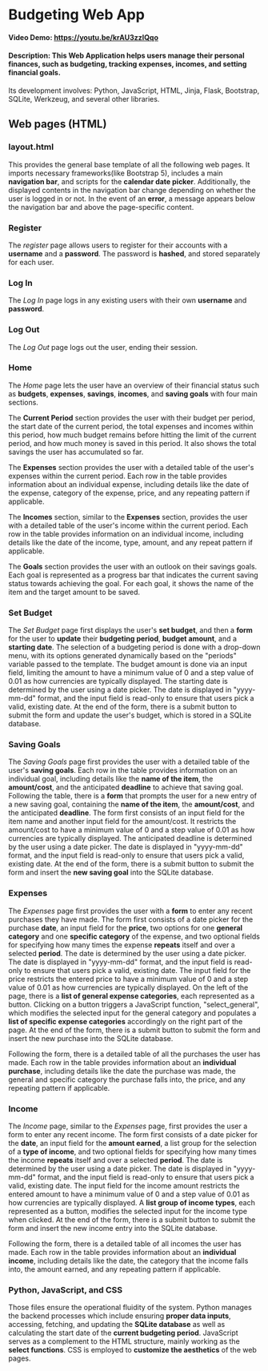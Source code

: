 # Budgeting Web App
#### Video Demo:  <https://youtu.be/krAU3zzIQqo>
#### Description: This Web Application helps users manage their personal finances, such as budgeting, tracking expenses, incomes, and setting financial goals.

Its development involves: Python, JavaScript, HTML, Jinja, Flask, Bootstrap, SQLite, Werkzeug, and several other libraries.

## Web pages (HTML)
### layout.html
This provides the general base template of all the following web pages. It imports necessary frameworks(like Bootstrap 5), includes a main **navigation bar**, and scripts for the **calendar date picker**. Additionally, the displayed contents in the navigation bar change depending on whether the user is logged in or not. In the event of an **error**, a message appears below the navigation bar and above the page-specific content.


### Register
The *register* page allows users to register for their accounts with a **username** and a **password**. The password is **hashed**, and stored separately for each user.

### Log In
The *Log In* page logs in any existing users with their own **username** and **password**.

### Log Out
The *Log Out* page logs out the user, ending their session.

### Home
The *Home* page lets the user have an overview of their financial status such as **budgets**, **expenses**, **savings**, **incomes**, and **saving goals** with four main sections.

The **Current Period** section provides the user with their budget per period, the start date of the current period, the total expenses and incomes within this period, how much budget remains before hitting the limit of the current period, and how much money is saved in this period. It also shows the total savings the user has accumulated so far.

The **Expenses** section provides the user with a detailed table of the user's expenses within the current period. Each row in the table provides information about an individual expense, including details like the date of the expense, category of the expense, price, and any repeating pattern if applicable.

The **Incomes** section, similar to the **Expenses** section, provides the user with a detailed table of the user's income within the current period. Each row in the table provides information on an individual income, including details like the date of the income, type, amount, and any repeat pattern if applicable.

The **Goals** section provides the user with an outlook on their savings goals. Each goal is represented as a progress bar that indicates the current saving status towards achieving the goal. For each goal, it shows the name of the item and the target amount to be saved.


### Set Budget
The *Set Budget* page first displays the user's **set budget**, and then a **form** for the user to **update** their **budgeting period**, **budget amount**, and a **starting date**. The selection of a budgeting period is done with a drop-down menu, with its options generated dynamically based on the "periods" variable passed to the template. The budget amount is done via an input field, limiting the amount to have a minimum value of 0 and a step value of 0.01 as how currencies are typically displayed. The starting date is determined by the user using a date picker. The date is displayed in "yyyy-mm-dd" format, and the input field is read-only to ensure that users pick a valid, existing date. At the end of the form, there is a submit button to submit the form and update the user's budget, which is stored in a SQLite database.

### Saving Goals
The *Saving Goals* page first provides the user with a detailed table of the user's **saving goals**. Each row in the table provides information on an individual goal, including details like the **name of the item**, the **amount/cost**, and the anticipated **deadline** to achieve that saving goal. Following the table, there is a **form** that prompts the user for a new entry of a new saving goal, containing the **name of the item**, the **amount/cost**, and the anticipated **deadline**. The form first consists of an input field for the item name and another input field for the amount/cost. It restricts the amount/cost to have a minimum value of 0 and a step value of 0.01 as how currencies are typically displayed. The anticipated deadline is determined by the user using a date picker. The date is displayed in "yyyy-mm-dd" format, and the input field is read-only to ensure that users pick a valid, existing date. At the end of the form, there is a submit button to submit the form and insert the **new saving goal** into the SQLite database.

### Expenses
The *Expenses* page first provides the user with a **form** to enter any recent purchases they have made. The form first consists of a date picker for the purchase **date**, an input field for the **price**, two options for one **general category** and one **specific category** of the expense, and two optional fields for specifying how many times the expense **repeats** itself and over a selected **period**. The date is determined by the user using a date picker. The date is displayed in "yyyy-mm-dd" format, and the input field is read-only to ensure that users pick a valid, existing date. The input field for the price restricts the entered price to have a minimum value of 0 and a step value of 0.01 as how currencies are typically displayed. On the left of the page, there is a **list of general expense categories**, each represented as a button. Clicking on a button triggers a JavaScript function, "select_general", which modifies the selected input for the general category and populates a **list of specific expense categories** accordingly on the right part of the page. At the end of the form, there is a submit button to submit the form and insert the new purchase into the SQLite database.

Following the form, there is a detailed table of all the purchases the user has made. Each row in the table provides information about an **individual purchase**, including details like the date the purchase was made, the general and specific category the purchase falls into, the price, and any repeating pattern if applicable.

### Income
The *Income* page, similar to the *Expenses* page, first provides the user a form to enter any recent income. The form first consists of a date picker for the **date**, an input field for the **amount earned**, a list group for the selection of a **type of income**, and two optional fields for specifying how many times the income **repeats** itself and over a selected **period**. The date is determined by the user using a date picker. The date is displayed in "yyyy-mm-dd" format, and the input field is read-only to ensure that users pick a valid, existing date. The input field for the income amount restricts the entered amount to have a minimum value of 0 and a step value of 0.01 as how currencies are typically displayed. A **list group of income types**, each represented as a button, modifies the selected input for the income type when clicked. At the end of the form, there is a submit button to submit the form and insert the new income entry into the SQLite database.

Following the form, there is a detailed table of all incomes the user has made. Each row in the table provides information about an **individual income**, including details like the date, the category that the income falls into, the amount earned, and any repeating pattern if applicable.

### Python, JavaScript, and CSS
Those files ensure the operational fluidity of the system. Python manages the backend processes which include ensuring **proper data inputs**, accessing, fetching, and updating the **SQLite database** as well as calculating the start date of the **current budgeting period**. JavaScript serves as a complement to the HTML structure, mainly working as the **select functions**. CSS is employed to **customize the aesthetics** of the web pages.

